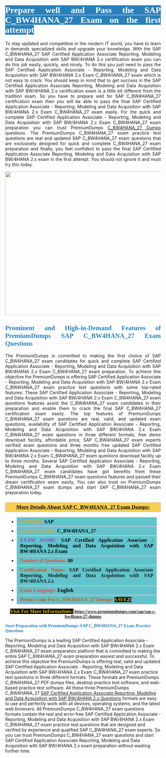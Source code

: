 <h1 style="text-align: justify;"><span style="color:#ffffff;"><span style="font-family:Georgia,serif;"><strong><span style="background-color:#2980b9;">Prepare well and Pass the SAP C_BW4HANA_27 Exam on the first attempt</span></strong></span></span></h1>

<p style="text-align: justify;">To stay updated and competitive in the modern IT world, you have to learn in demands specialized skills and upgrade your knowledge. With the SAP C_BW4HANA_27 SAP Certified Application Associate Reporting, Modeling and Data Acquisition with SAP BW/4HANA 2.x certification exam you can do this job easily, quickly, and nicely. To do this you just need to pass the SAP Certified Application Associate - Reporting, Modeling and Data Acquisition with SAP BW/4HANA 2.x Exam C_BW4HANA_27 exam which is not easy to crack. You should keep in mind that to get success in the SAP Certified Application Associate Reporting, Modeling and Data Acquisition with SAP BW/4HANA 2.x certification exam is a little bit different from the tradition exam. So you have to prepare well for SAP C_BW4HANA_27 certification exam then you will be able to pass the final SAP Certified Application Associate - Reporting, Modeling and Data Acquisition with SAP BW/4HANA 2.x Exam C_BW4HANA_27 exam easily. For the quick and complete SAP Certified Application Associate - Reporting, Modeling and Data Acquisition with SAP BW/4HANA 2.x Exam C_BW4HANA_27 exam preparation you can trust PremiumDumps <a href="https://www.premiumdumps.com/sap/sap-c-bw4hana-27-dumps">C_BW4HANA_27 Dumps</a> questions. The PremiumDumps C_BW4HANA_27 exam practice test questions are real and updated SAP C_BW4HANA_27 exam questions that are exclusively designed for quick and complete C_BW4HANA_27 exam preparation and finally, you feel confident to pass the final SAP Certified Application Associate Reporting, Modeling and Data Acquisition with SAP BW/4HANA 2.x exam in the first attempt. You should not ignore it and must try this today.</p>

<p style="text-align: center;"><a href="https://www.premiumdumps.com/sap/sap-c-bw4hana-27-dumps"><img alt="" src="https://i.imgur.com/KJGzbJ2.jpeg" style="width: 700px; height: 465px;" /></a></p>

<h2 style="text-align: justify;"><span style="color:#2980b9;"><span style="font-family:Georgia,serif;"><strong>Prominent and High-in-Demand Features of PremiumDumps SAP C_BW4HANA_27 Exam Questions</strong></span></span></h2>

<p style="text-align: justify;">The PremiumDumps is committed to making the first choice of SAP C_BW4HANA_27 exam candidates for quick and complete SAP Certified Application Associate - Reporting, Modeling and Data Acquisition with SAP BW/4HANA 2.x Exam C_BW4HANA_27 exam preparation. To achieve this objective the PremiumDumps is offering SAP Certified Application Associate - Reporting, Modeling and Data Acquisition with SAP BW/4HANA 2.x Exam C_BW4HANA_27 exam practice test questions with some top-rated features. These SAP Certified Application Associate - Reporting, Modeling and Data Acquisition with SAP BW/4HANA 2.x Exam C_BW4HANA_27 exam questions features assist the C_BW4HANA_27 exam candidates in their preparation and enable them to crack the final SAP C_BW4HANA_27 certification exam easily. The top features of PremiumDumps C_BW4HANA_27 exam questions are real, valid, and updated exam questions, availability of SAP Certified Application Associate - Reporting, Modeling and Data Acquisition with SAP BW/4HANA 2.x Exam C_BW4HANA_27 exam questions in three different formats, free demo download facility, affordable price, SAP C_BW4HANA_27 exam experts verified exam questions and three months free updated SAP Certified Application Associate - Reporting, Modeling and Data Acquisition with SAP BW/4HANA 2.x Exam C_BW4HANA_27 exam questions download facility up to three months. Several SAP Certified Application Associate - Reporting, Modeling and Data Acquisition with SAP BW/4HANA 2.x Exam C_BW4HANA_27 exam candidates have got benefits from these PremiumDumps C_BW4HANA_27 exam questions features and passed their dream certification exam easily, You can also trust on PremiumDumps C_BW4HANA_27 exam dumps and start SAP C_BW4HANA_27 exam preparation today.</p>

<h3 style="background: #f7ce50; border: 1px solid rgb(204, 204, 204); padding: 5px 10px; text-align: center;"><span style="font-family:Georgia,serif;"><u><u><span style="color:#000000;"><span style="font-size:11pt"><span style="line-height:normal"><b><span style="font-size:13.0pt"><span cambria="">More Details About SAP C_BW4HANA_27 Exam Dumps:</span></span></b></span></span></span></u></u></span></h3>

<ul>
	<li style="margin:0cm 10pt">
	<div style="background:#61c4cd; border: 1px solid rgb(204, 204, 204); padding: 5px 10px; text-align: justify;"><span style="font-family:Georgia,serif;"><span style="font-size:11pt"><span style="line-height:normal"><b><span style="font-size:12.0pt"><span new="" roman="" times=""><span style="color:#f39c12;">VENDOR:</span> <span style="color:#000000;">SAP</span></span></span></b></span></span></span></div>
	</li>
	<li style="margin:0cm 10pt">
	<div style="background: #61c4cd; border: 1px solid rgb(204, 204, 204); padding: 5px 10px; text-align: justify;"><span style="font-family:Georgia,serif;"><span style="font-size:11pt"><span style="line-height:normal"><b><span style="font-size:12.0pt"><span new="" roman="" times=""><span style="color:#f39c12;">EXAM CCODE:</span> <span style="color:#000000;">C_BW4HANA_27</span></span></span></b></span></span></span></div>
	</li>
	<li style="margin:0cm 10pt">
	<div style="background: #61c4cd; border: 1px solid rgb(204, 204, 204); padding: 5px 10px; text-align: justify;"><span style="font-family:Georgia,serif;"><span style="font-size:11pt"><span style="line-height:normal"><b><span style="font-size:12.0pt"><span new="" roman="" times=""><span style="color:#8e44ad;">EXAM NAME:</span> <span style="color:#000000;">SAP Certified Application Associate - Reporting, Modeling and Data Acquisition with SAP BW/4HANA 2.x Exam</span></span></span></b></span></span></span></div>
	</li>
	<li style="margin:0cm 10pt">
	<div style="background: #61c4cd; border: 1px solid rgb(204, 204, 204); padding: 5px 10px;"><span style="font-family:Georgia,serif;"><span style="font-size:11pt"><span style="line-height:normal"><b><span style="font-size:12.0pt"><span new="" roman="" times=""><span style="color:#e74c3c;">Number of Questions:</span><span style="color:#000000;"><span style="color:#f1c40f;"> </span>80</span></span></span></b></span></span></span></div>
	</li>
	<li style="margin:0cm 10pt">
	<div style="background: #61c4cd; border: 1px solid rgb(204, 204, 204); padding: 5px 10px; text-align: justify;"><span style="font-family:Georgia,serif;"><span style="font-size:11pt"><span style="line-height:normal"><b><span style="font-size:12.0pt"><span new="" roman="" times=""><span style="color:#d35400;">Certification Name:</span> SAP Certified Application Associate Reporting, Modeling and Data Acquisition with SAP BW/4HANA 2.x</span></span></b></span></span></span></div>
	</li>
	<li style="margin:0cm 10pt">
	<div style="background: #61c4cd; border: 1px solid rgb(204, 204, 204); padding: 5px 10px; text-align: justify;"><span style="font-family:Georgia,serif;"><span style="font-size:11pt"><span style="line-height:normal"><b><span style="font-size:12.0pt"><span new="" roman="" times=""><span style="color:#e74c3c;">Exam Language:</span> <span style="color:#000000;">English</span></span></span></b></span></span></span></div>
	</li>
	<li style="margin:0cm 10pt">
	<div style="background: #61c4cd; border: 1px solid rgb(204, 204, 204); padding: 5px 10px;"><span style="font-family:Georgia,serif;"><span style="font-size:11pt"><span style="line-height:normal"><b><span style="font-size:12.0pt"><span new="" roman="" times=""><span style="color:#d35400;">Promo Code For C_BW4HANA_27 Dumps:</span><span style="color:#f1c40f;"> <span style="background-color:#000000;">SAVE</span></span><span style="color:#ffffff;"><span style="background-color:#000000;">25</span></span></span></span></b></span></span></span></div>
	</li>
</ul>

<p style="text-align: center;"><span style="font-family:Georgia,serif;"><strong><span style="font-size:16px;"><span style="color:#f1c40f;"><span style="background-color:#000000;">Visit For More InFormations:</span></span></span> <a href="https://www.premiumdumps.com/sap/sap-c-bw4hana-27-dumps">https://www.premiumdumps.com/sap/sap-c-bw4hana-27-dumps</a></strong></span></p>

<p><span style="color:#2980b9;"><span style="font-family:Georgia,serif;"><strong><strong><strong>Start Preparation with PremiumDumps SAP C_BW4HANA_27 Exam Practice Questions</strong></strong></strong></span></span></p>

<p>The PremiumDumps is a leading SAP Certified Application Associate - Reporting, Modeling and Data Acquisition with SAP BW/4HANA 2.x Exam C_BW4HANA_27 exam preparation platform that is committed to making the entire SAP C_BW4HANA_27 exam preparation easiest and successful. To achieve this objective the PremiumDumps is offering real, valid and updated SAP Certified Application Associate - Reporting, Modeling and Data Acquisition with SAP BW/4HANA 2.x Exam C_BW4HANA_27 exam practice test questions in three different formats. These formats are PremiumDumps C_BW4HANA_27 PDF dumps files, desktop practice test software, and web-based practice test software. All these three PremiumDumps C_BW4HANA_27 <a href="https://www.premiumdumps.com/sap/sap-certified-application-associate-exam-dumps">SAP Certified Application Associate Reporting, Modeling and Data Acquisition with SAP BW/4HANA 2.x Questions</a> formats are easy to use and perfectly work with all devices, operating systems, and the latest web browsers. All PremiumDumps C_BW4HANA_27 exam questions formats contain the real and error-free SAP Certified Application Associate - Reporting, Modeling and Data Acquisition with SAP BW/4HANA 2.x Exam C_BW4HANA_27 exam practice test questions that are designed and verified by experience and qualified SAP C_BW4HANA_27 exam experts. So you can trust PremiumDumps C_BW4HANA_27 exam questions and start SAP Certified Application Associate Reporting, Modeling and Data Acquisition with SAP BW/4HANA 2.x exam preparation without wasting further time.</p>
